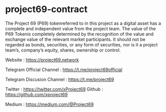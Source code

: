 # project69-contract

The Project 69 (P69) tokenreferred to in this project as a digital asset has a complete and independent value from the project team. The value of the P69 Tokenis completely determined by the recognition of the value and exchange value of the relevant market participants. It should not be regarded as bonds, securities, or any form of securities, nor is it a project team’s, company’s equity, shares, ownership or control.

Website : https://project69.network

Telegram Official Channel : https://t.me/project69official

Telegram Discusion Channel : https://t.me/project69

Twitter : https://twitter.com/xProject69
Github : https://github.com/xproject69

Medium : https://medium.com/@Project69
